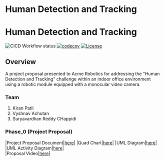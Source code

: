 # Human Detection and Tracking 

# Human Detection and Tracking 
![CICD Workflow status](https://github.com/TommyChangUMD/cpp-boilerplate-v2/actions/workflows/run-unit-test-and-upload-codecov.yml/badge.svg) [![codecov](https://codecov.io/gh/TommyChangUMD/cpp-boilerplate-v2/branch/main/graph/badge.svg)](https://codecov.io/gh/TommyChangUMD/cpp-boilerplate-v2) [![License](https://img.shields.io/badge/license-MIT-blue.svg)](LICENSE)

## Overview
A project proposal presented to Acme Robotics for addressing the "Human Detection and Tracking" challenge within an indoor office environment using a robotic module equipped with a monocular video camera.

### Team 

1. Kiran Patil
2. Vyshnav Achutan
3. Suryavardhan Reddy CHappidi

### Phase_0 (Project Proposal)
|Project Proposal Document|[here](https://github.com/Achuthankrishna/ENPM808X-Human-Detection-and-Tracking/blob/main/Phase0%20-%20Proposal/ENPM808X%20-%20Midterm%20Phase%200%20(Proposal).pdf)|
|Quad Chart|[here](https://github.com/Achuthankrishna/ENPM808X-Human-Detection-and-Tracking/blob/main/Phase0%20-%20Proposal/QuadChart.png)|
|UML Diagram|[here](https://github.com/Achuthankrishna/ENPM808X-Human-Detection-and-Tracking/blob/main/UML/UML.png)|
|UML Activity Diagram|[here](https://github.com/Achuthankrishna/ENPM808X-Human-Detection-and-Tracking/blob/main/UML/ActivityDiagram.png)|  
|Proposal Video|[here](https://drive.google.com/file/d/10-ACmZfWdRRPJYiRuZzHNGz2BmWI6FlM/view?usp=sharing)|
